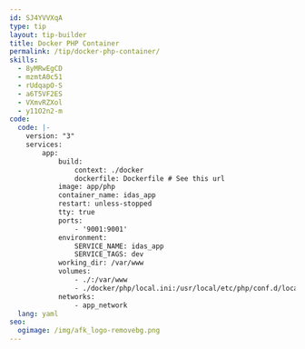 ```yaml
---
id: SJ4YVVXqA
type: tip
layout: tip-builder
title: Docker PHP Container
permalink: /tip/docker-php-container/
skills:
  - 8yMRwEgCD
  - mzmtA0c51
  - rUdqapO-S
  - a6T5VF2ES
  - VXmvRZXol
  - y11O2n2-m
code:
  code: |-
    version: "3"
    services:
        app:
            build:
                context: ./docker
                dockerfile: Dockerfile # See this url
            image: app/php
            container_name: idas_app
            restart: unless-stopped
            tty: true
            ports:
                - '9001:9001'
            environment:
                SERVICE_NAME: idas_app
                SERVICE_TAGS: dev
            working_dir: /var/www
            volumes:
                - ./:/var/www
                - ./docker/php/local.ini:/usr/local/etc/php/conf.d/local.ini
            networks:
                - app_network
  lang: yaml
seo:
  ogimage: /img/afk_logo-removebg.png
---
```

